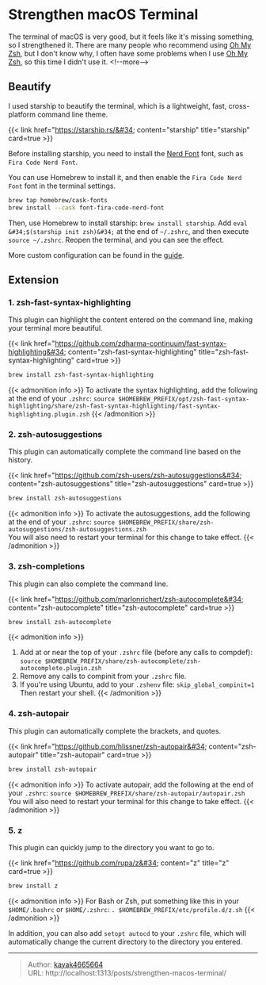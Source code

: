 # Strengthen macOS Terminal

The terminal of macOS is very good, but it feels like it&#39;s missing something, so I strengthened it. There are many people who recommend using [Oh My Zsh](https://ohmyz.sh/), but I don&#39;t know why, I often have some problems when I use [Oh My Zsh](https://ohmyz.sh/), so this time I didn&#39;t use it.
&lt;!--more--&gt;

## Beautify

I used starship to beautify the terminal, which is a lightweight, fast, cross-platform command line theme.

{{&lt; link href=&#34;https://starship.rs/&#34; content=&#34;starship&#34; title=&#34;starship&#34; card=true &gt;}}

Before installing starship, you need to install the [Nerd Font](https://www.nerdfonts.com/) font, such as `Fira Code Nerd Font`.

You can use Homebrew to install it, and then enable the `Fira Code Nerd Font` font in the terminal settings.

```bash
brew tap homebrew/cask-fonts
brew install --cask font-fira-code-nerd-font
```

Then, use Homebrew to install starship: `brew install starship`. Add `eval &#34;$(starship init zsh)&#34;` at the end of `~/.zshrc`, and then execute `source ~/.zshrc`. Reopen the terminal, and you can see the effect.

More custom configuration can be found in the [guide](https://starship.rs/guide/).

## Extension

### 1. zsh-fast-syntax-highlighting

This plugin can highlight the content entered on the command line, making your terminal more beautiful.

{{&lt; link href=&#34;https://github.com/zdharma-continuum/fast-syntax-highlighting&#34; content=&#34;zsh-fast-syntax-highlighting&#34; title=&#34;zsh-fast-syntax-highlighting&#34; card=true &gt;}}

``` bash
brew install zsh-fast-syntax-highlighting
```

{{&lt; admonition info &gt;}}
To activate the syntax highlighting, add the following at the end of your `.zshrc`: `source $HOMEBREW_PREFIX/opt/zsh-fast-syntax-highlighting/share/zsh-fast-syntax-highlighting/fast-syntax-highlighting.plugin.zsh`
{{&lt; /admonition &gt;}}

### 2. zsh-autosuggestions

This plugin can automatically complete the command line based on the history.

{{&lt; link href=&#34;https://github.com/zsh-users/zsh-autosuggestions&#34; content=&#34;zsh-autosuggestions&#34; title=&#34;zsh-autosuggestions&#34; card=true &gt;}}

``` bash
brew install zsh-autosuggestions
```

{{&lt; admonition info &gt;}}
To activate the autosuggestions, add the following at the end of your `.zshrc`: `source $HOMEBREW_PREFIX/share/zsh-autosuggestions/zsh-autosuggestions.zsh`  
You will also need to restart your terminal for this change to take effect.
{{&lt; /admonition &gt;}}

### 3. zsh-completions

This plugin can also complete the command line.

{{&lt; link href=&#34;https://github.com/marlonrichert/zsh-autocomplete&#34; content=&#34;zsh-autocomplete&#34; title=&#34;zsh-autocomplete&#34; card=true &gt;}}

``` bash
brew install zsh-autocomplete
```

{{&lt; admonition info &gt;}}
1. Add at or near the top of your `.zshrc` file (before any calls to compdef): `source $HOMEBREW_PREFIX/share/zsh-autocomplete/zsh-autocomplete.plugin.zsh`
2. Remove any calls to compinit from your `.zshrc` file.
3. If you&#39;re using Ubuntu, add to your `.zshenv` file: `skip_global_compinit=1`  
Then restart your shell.
{{&lt; /admonition &gt;}}

### 4. zsh-autopair

This plugin can automatically complete the brackets, and quotes.

{{&lt; link href=&#34;https://github.com/hlissner/zsh-autopair&#34; content=&#34;zsh-autopair&#34; title=&#34;zsh-autopair&#34; card=true &gt;}}

``` bash
brew install zsh-autopair
```

{{&lt; admonition info &gt;}}
To activate autopair, add the following at the end of your `.zshrc`: `source $HOMEBREW_PREFIX/share/zsh-autopair/autopair.zsh`  
You will also need to restart your terminal for this change to take effect.
{{&lt; /admonition &gt;}}

### 5. z

This plugin can quickly jump to the directory you want to go to.

{{&lt; link href=&#34;https://github.com/rupa/z&#34; content=&#34;z&#34; title=&#34;z&#34; card=true &gt;}}

``` bash
brew install z
```

{{&lt; admonition info &gt;}}
For Bash or Zsh, put something like this in your `$HOME/.bashrc` or `$HOME/.zshrc`: `. $HOMEBREW_PREFIX/etc/profile.d/z.sh`
{{&lt; /admonition &gt;}}

In addition, you can also add `setopt autocd` to your `.zshrc` file, which will automatically change the current directory to the directory you entered.

---

> Author: [kayak4665664](https://github.com/kayak4665664)  
> URL: http://localhost:1313/posts/strengthen-macos-terminal/  

